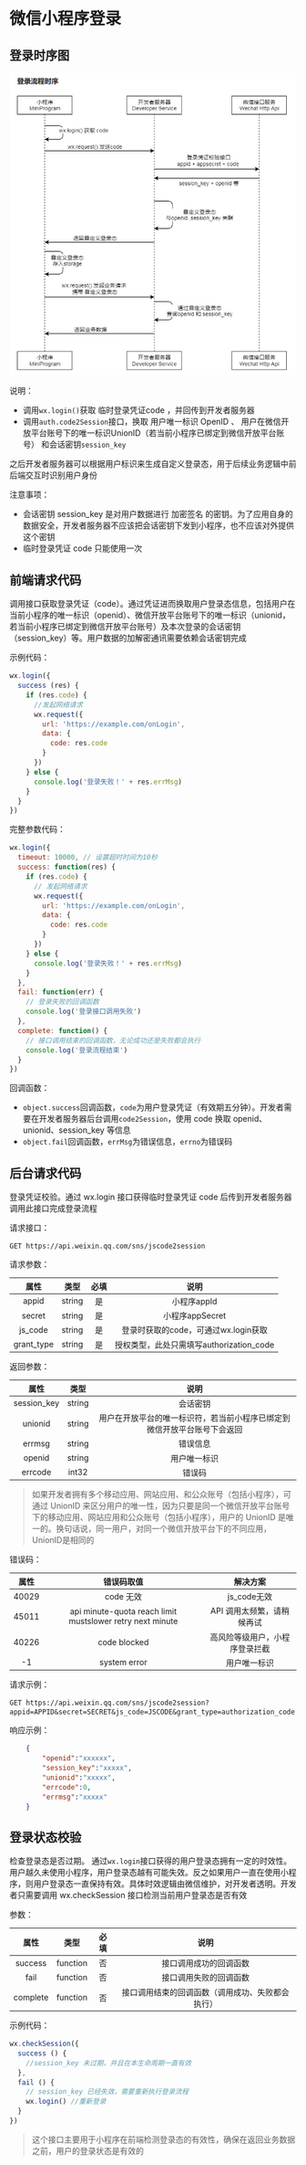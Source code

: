# 微信小程序登录

## 登录时序图

![image-20240604202306097](img/微信小程序登录/image-20240604202306097.png)

说明：

- 调用`wx.login()`获取 临时登录凭证code ，并回传到开发者服务器
- 调用`auth.code2Session`接口，换取 用户唯一标识 OpenID 、 用户在微信开放平台账号下的唯一标识UnionID（若当前小程序已绑定到微信开放平台账号） 和会话密钥`session_key`

之后开发者服务器可以根据用户标识来生成自定义登录态，用于后续业务逻辑中前后端交互时识别用户身份

注意事项：

- 会话密钥 session_key 是对用户数据进行 加密签名 的密钥。为了应用自身的数据安全，开发者服务器不应该把会话密钥下发到小程序，也不应该对外提供这个密钥
- 临时登录凭证 code 只能使用一次

## 前端请求代码

调用接口获取登录凭证（code）。通过凭证进而换取用户登录态信息，包括用户在当前小程序的唯一标识（openid）、微信开放平台账号下的唯一标识（unionid，若当前小程序已绑定到微信开放平台账号）及本次登录的会话密钥（session_key）等。用户数据的加解密通讯需要依赖会话密钥完成

示例代码：

```js
wx.login({
  success (res) {
    if (res.code) {
      //发起网络请求
      wx.request({
        url: 'https://example.com/onLogin',
        data: {
          code: res.code
        }
      })
    } else {
      console.log('登录失败！' + res.errMsg)
    }
  }
})
```

完整参数代码：

```js
wx.login({
  timeout: 10000, // 设置超时时间为10秒
  success: function(res) {
    if (res.code) {
      // 发起网络请求
      wx.request({
        url: 'https://example.com/onLogin',
        data: {
          code: res.code
        }
      })
    } else {
      console.log('登录失败！' + res.errMsg)
    }
  },
  fail: function(err) {
    // 登录失败的回调函数
    console.log('登录接口调用失败')
  },
  complete: function() {
    // 接口调用结束的回调函数，无论成功还是失败都会执行
    console.log('登录流程结束')
  }
})
```

回调函数：

- `object.success`回调函数，`code`为用户登录凭证（有效期五分钟）。开发者需要在开发者服务器后台调用`code2Session`，使用 code 换取 openid、unionid、session_key 等信息
- `object.fail`回调函数，`errMsg`为错误信息，`errno`为错误码

## 后台请求代码

登录凭证校验。通过 wx.login 接口获得临时登录凭证 code 后传到开发者服务器调用此接口完成登录流程

请求接口：

```
GET https://api.weixin.qq.com/sns/jscode2session
```

请求参数：

|    属性    |  类型  | 必填 |                   说明                   |
| :--------: | :----: | :--: | :--------------------------------------: |
|   appid    | string |  是  |               小程序appId                |
|   secret   | string |  是  |             小程序appSecret              |
|  js_code   | string |  是  |   登录时获取的code，可通过wx.login获取   |
| grant_type | string |  是  | 授权类型，此处只需填写authorization_code |

返回参数：

|    属性     |  类型  |                             说明                             |
| :---------: | :----: | :----------------------------------------------------------: |
| session_key | string |                           会话密钥                           |
|   unionid   | string | 用户在开放平台的唯一标识符，若当前小程序已绑定到微信开放平台账号下会返回 |
|   errmsg    | string |                           错误信息                           |
|   openid    | string |                         用户唯一标识                         |
|   errcode   | int32  |                            错误码                            |

> 如果开发者拥有多个移动应用、网站应用、和公众账号（包括小程序），可通过 UnionID 来区分用户的唯一性，因为只要是同一个微信开放平台账号下的移动应用、网站应用和公众账号（包括小程序），用户的 UnionID 是唯一的。换句话说，同一用户，对同一个微信开放平台下的不同应用，UnionID是相同的

错误码：

| 属性  |                        错误码取值                         |            解决方案            |
| :---: | :-------------------------------------------------------: | :----------------------------: |
| 40029 |                         code 无效                         |          js_code无效           |
| 45011 | api minute-quota reach limit mustslower retry next minute |   API 调用太频繁，请稍候再试   |
| 40226 |                       code blocked                        | 高风险等级用户，小程序登录拦截 |
|  -1   |                       system error                        |          用户唯一标识          |

请求示例：

```
GET https://api.weixin.qq.com/sns/jscode2session?appid=APPID&secret=SECRET&js_code=JSCODE&grant_type=authorization_code
```

响应示例：

```json
    {
        "openid":"xxxxxx",
        "session_key":"xxxxx",
        "unionid":"xxxxx",
        "errcode":0,
        "errmsg":"xxxxx"
    }
```

## 登录状态校验

检查登录态是否过期。 通过`wx.login`接口获得的用户登录态拥有一定的时效性。用户越久未使用小程序，用户登录态越有可能失效。反之如果用户一直在使用小程序，则用户登录态一直保持有效。具体时效逻辑由微信维护，对开发者透明。开发者只需要调用 wx.checkSession 接口检测当前用户登录态是否有效

参数：

|   属性   |   类型   | 必填 |                       说明                       |
| :------: | :------: | :--: | :----------------------------------------------: |
| success  | function |  否  |              接口调用成功的回调函数              |
|   fail   | function |  否  |              接口调用失败的回调函数              |
| complete | function |  否  | 接口调用结束的回调函数（调用成功、失败都会执行） |

示例代码：

```js
wx.checkSession({
  success () {
    //session_key 未过期，并且在本生命周期一直有效
  },
  fail () {
    // session_key 已经失效，需要重新执行登录流程
    wx.login() //重新登录
  }
})
```

> 这个接口主要用于小程序在前端检测登录态的有效性，确保在返回业务数据之前，用户的登录状态是有效的